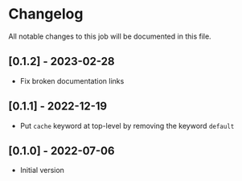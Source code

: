 # Changelog
All notable changes to this job will be documented in this file.

## [0.1.2] - 2023-02-28
* Fix broken documentation links

## [0.1.1] - 2022-12-19
* Put `cache` keyword at top-level by removing the keyword `default`

## [0.1.0] - 2022-07-06
* Initial version